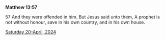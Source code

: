 **Matthew 13:57**

57 And they were offended in him. But Jesus said unto them, A prophet is not without honour, save in his own country, and in his own house.

[Saturday 20-April, 2024](https://getbible.life/kjv/Matthew/13/57)
